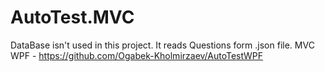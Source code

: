 # AutoTest.MVC
DataBase isn't used in this project. It reads Questions form .json file.
MVC
WPF - https://github.com/Ogabek-Kholmirzaev/AutoTestWPF
